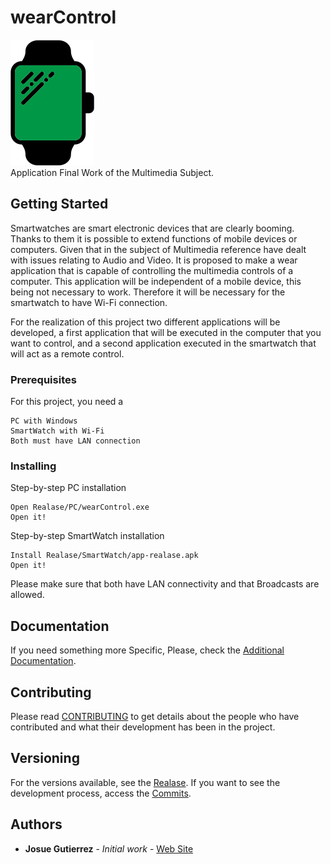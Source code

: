 # wearControl
![enter image description here](https://github.com/JoxuMac/wearControl/blob/master/icons/png/sw2.png) <br />
Application Final Work of the Multimedia Subject.
## Getting Started

Smartwatches are smart electronic devices that are clearly booming. Thanks to them it is possible to extend functions of mobile devices or computers. Given that in the subject of Multimedia reference have dealt with issues relating to Audio and Video. It is proposed to make a wear application that is capable of controlling the multimedia controls of a computer. This application will be independent of a mobile device, this being not necessary to work. Therefore it will be necessary for the smartwatch to have Wi-Fi connection.

For the realization of this project two different applications will be developed, a first application that will be executed in the computer that you want to control, and a second application executed in the smartwatch that will act as a remote control.

### Prerequisites

For this project, you need a

```
PC with Windows
SmartWatch with Wi-Fi
Both must have LAN connection
```

### Installing

Step-by-step PC installation

```
Open Realase/PC/wearControl.exe
Open it!
```

Step-by-step SmartWatch installation

```
Install Realase/SmartWatch/app-realase.apk
Open it!
```
Please make sure that both have LAN connectivity and that Broadcasts are allowed.

## Documentation

If you need something more Specific, Please, check the [Additional Documentation](https://github.com/JoxuMac/wearControl/blob/master/documentation/main.pdf).

## Contributing

Please read [CONTRIBUTING](https://github.com/JoxuMac/wearControl/graphs/contributors) to get details about the people who have contributed and what their development has been in the project.

## Versioning

For the versions available, see the [Realase](https://github.com/JoxuMac/wearControl/tree/master/realase). 
If you want to see the development process, access the [Commits](https://github.com/JoxuMac/wearControl/commits/master). 
## Authors

* **Josue Gutierrez** - *Initial work* - [Web Site](https://github.com/JoxuMac)
